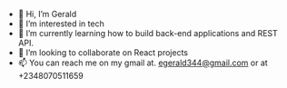 - 👋 Hi, I’m Gerald
- 👀 I’m interested in tech
- 🌱 I’m currently learning how to build back-end applications and REST API.
- 💞️ I’m looking to collaborate on React projects
- 📫 You can reach me on my gmail at. egerald344@gmail.com or at +2348070511659

<!---
Geraldoeze/Geraldoeze is a ✨ special ✨ repository because its `README.md` (this file) appears on your GitHub profile.
You can click the Preview link to take a look at your changes.
--->
